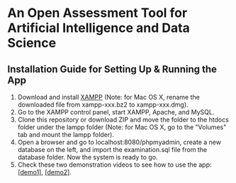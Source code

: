 # An Open Assessment Tool for Artificial Intelligence and Data Science

## Installation Guide for Setting Up & Running the App

1. Download and install [XAMPP](https://www.apachefriends.org/index.html) (Note: for Mac OS X, rename the downloaded file from xampp-xxx.bz2 to xampp-xxx.dmg).
2. Go to the XAMPP control panel, start XAMPP, Apache, and MySQL.
3. Clone this repository or download ZIP and move the folder to the htdocs folder under the lampp folder (Note: for Mac OS X, go to the "Volumes" tab and mount the lampp folder).
4. Open a browser and go to localhost:8080/phpmyadmin, create a new database on the left, and import the examination.sql file from the database folder. Now the system is ready to go.
5. Check these two demonstration videos to see how to use the app: [[demo1]](https://drive.google.com/file/d/1XmJcqf5Bi3jlTZTZXhDZj9dDGVqd0MG8/view?usp=sharing), [[demo2]](https://drive.google.com/file/d/1cHZ59oTy5PCg0LGlyG0VA_ObT8JTDxZt/view?usp=sharing).
